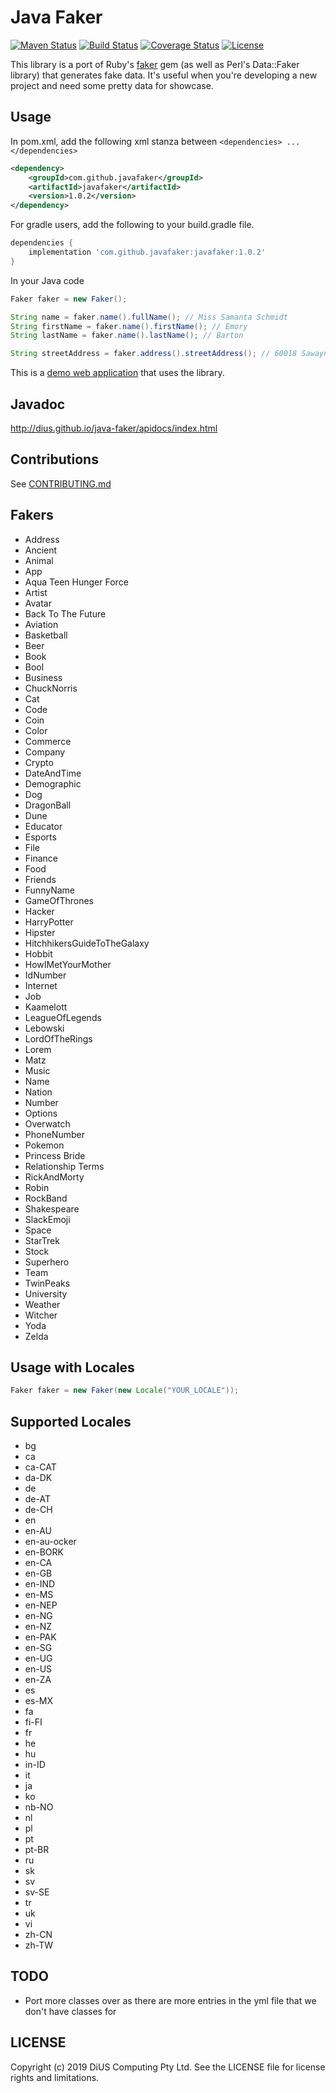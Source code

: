Java Faker
==========

[![Maven Status](https://maven-badges.herokuapp.com/maven-central/com.github.javafaker/javafaker/badge.svg?style=flat)](http://mvnrepository.com/artifact/com.github.javafaker/javafaker)
[![Build Status](https://travis-ci.org/DiUS/java-faker.svg?branch=master)](https://travis-ci.org/DiUS/java-faker)
[![Coverage Status](https://coveralls.io/repos/DiUS/java-faker/badge.svg)](https://coveralls.io/r/DiUS/java-faker)
[![License](http://img.shields.io/:license-apache-brightgreen.svg)](http://www.apache.org/licenses/LICENSE-2.0.html)

This library is a port of Ruby's [faker](https://github.com/stympy/faker) gem (as well as Perl's Data::Faker library) that generates fake data.
It's useful when you're developing a new project and need some pretty data for showcase.

Usage
-----
In pom.xml, add the following xml stanza between `<dependencies> ... </dependencies>`

```xml
<dependency>
    <groupId>com.github.javafaker</groupId>
    <artifactId>javafaker</artifactId>
    <version>1.0.2</version>
</dependency>
```

For gradle users, add the following to your build.gradle file.

```groovy
dependencies {
    implementation 'com.github.javafaker:javafaker:1.0.2'
}

```

In your Java code

```java
Faker faker = new Faker();

String name = faker.name().fullName(); // Miss Samanta Schmidt
String firstName = faker.name().firstName(); // Emory
String lastName = faker.name().lastName(); // Barton

String streetAddress = faker.address().streetAddress(); // 60018 Sawayn Brooks Suite 449
```

This is a [demo web application](https://java-faker.herokuapp.com/) that uses the library.

Javadoc
-----
http://dius.github.io/java-faker/apidocs/index.html


Contributions
-------------
See [CONTRIBUTING.md](https://github.com/DiUS/java-faker/blob/master/CONTRIBUTING.md)


Fakers
-----
* Address
* Ancient
* Animal
* App
* Aqua Teen Hunger Force
* Artist
* Avatar
* Back To The Future
* Aviation
* Basketball
* Beer
* Book
* Bool
* Business
* ChuckNorris
* Cat
* Code
* Coin
* Color
* Commerce
* Company
* Crypto
* DateAndTime
* Demographic
* Dog
* DragonBall
* Dune
* Educator
* Esports
* File
* Finance
* Food
* Friends
* FunnyName
* GameOfThrones
* Hacker
* HarryPotter
* Hipster
* HitchhikersGuideToTheGalaxy
* Hobbit
* HowIMetYourMother
* IdNumber
* Internet
* Job
* Kaamelott
* LeagueOfLegends
* Lebowski
* LordOfTheRings
* Lorem
* Matz
* Music
* Name
* Nation
* Number
* Options
* Overwatch
* PhoneNumber
* Pokemon
* Princess Bride
* Relationship Terms
* RickAndMorty
* Robin
* RockBand
* Shakespeare
* SlackEmoji
* Space
* StarTrek
* Stock
* Superhero
* Team
* TwinPeaks
* University
* Weather
* Witcher
* Yoda
* Zelda

Usage with Locales
-----

```java
Faker faker = new Faker(new Locale("YOUR_LOCALE"));
```

Supported Locales
-----
* bg
* ca
* ca-CAT
* da-DK
* de
* de-AT
* de-CH
* en
* en-AU
* en-au-ocker
* en-BORK
* en-CA
* en-GB
* en-IND
* en-MS
* en-NEP
* en-NG
* en-NZ
* en-PAK
* en-SG
* en-UG
* en-US
* en-ZA
* es
* es-MX
* fa
* fi-FI
* fr
* he
* hu
* in-ID
* it
* ja
* ko
* nb-NO
* nl
* pl
* pt
* pt-BR
* ru
* sk
* sv
* sv-SE
* tr
* uk
* vi
* zh-CN
* zh-TW

TODO
----
- Port more classes over as there are more entries in the yml file that we don't have classes for

LICENSE
-------
Copyright (c) 2019 DiUS Computing Pty Ltd. See the LICENSE file for license rights and limitations.
